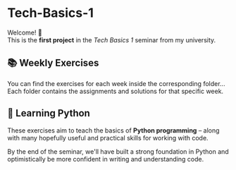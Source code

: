 # Tech-Basics-1

Welcome! 👋  
This is the **first project** in the *Tech Basics 1* seminar from my university.

## 📚 Weekly Exercises

You can find the exercises for each week inside the corresponding folder...
Each folder contains the assignments and solutions for that specific week.

## 🐍 Learning Python

These exercises aim to teach the basics of **Python programming** – along with many hopefully useful and practical skills for working with code.

By the end of the seminar, we'll have built a strong foundation in Python and optimistically be more confident in writing and understanding code.
